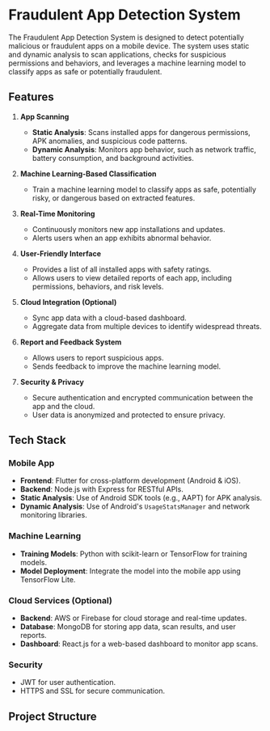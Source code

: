 # Fraudulent App Detection System

The Fraudulent App Detection System is designed to detect potentially malicious or fraudulent apps on a mobile device. The system uses static and dynamic analysis to scan applications, checks for suspicious permissions and behaviors, and leverages a machine learning model to classify apps as safe or potentially fraudulent.

## Features

1. **App Scanning**
   - **Static Analysis**: Scans installed apps for dangerous permissions, APK anomalies, and suspicious code patterns.
   - **Dynamic Analysis**: Monitors app behavior, such as network traffic, battery consumption, and background activities.

2. **Machine Learning-Based Classification**
   - Train a machine learning model to classify apps as safe, potentially risky, or dangerous based on extracted features.
   
3. **Real-Time Monitoring**
   - Continuously monitors new app installations and updates.
   - Alerts users when an app exhibits abnormal behavior.

4. **User-Friendly Interface**
   - Provides a list of all installed apps with safety ratings.
   - Allows users to view detailed reports of each app, including permissions, behaviors, and risk levels.

5. **Cloud Integration (Optional)**
   - Sync app data with a cloud-based dashboard.
   - Aggregate data from multiple devices to identify widespread threats.

6. **Report and Feedback System**
   - Allows users to report suspicious apps.
   - Sends feedback to improve the machine learning model.

7. **Security & Privacy**
   - Secure authentication and encrypted communication between the app and the cloud.
   - User data is anonymized and protected to ensure privacy.

## Tech Stack

### Mobile App
- **Frontend**: Flutter for cross-platform development (Android & iOS).
- **Backend**: Node.js with Express for RESTful APIs.
- **Static Analysis**: Use of Android SDK tools (e.g., AAPT) for APK analysis.
- **Dynamic Analysis**: Use of Android's `UsageStatsManager` and network monitoring libraries.

### Machine Learning
- **Training Models**: Python with scikit-learn or TensorFlow for training models.
- **Model Deployment**: Integrate the model into the mobile app using TensorFlow Lite.

### Cloud Services (Optional)
- **Backend**: AWS or Firebase for cloud storage and real-time updates.
- **Database**: MongoDB for storing app data, scan results, and user reports.
- **Dashboard**: React.js for a web-based dashboard to monitor app scans.

### Security
- JWT for user authentication.
- HTTPS and SSL for secure communication.

## Project Structure

